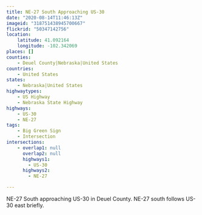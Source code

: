 ```yaml
---
title: NE-27 South Approaching US-30
date: "2020-08-14T11:46:13Z"
imageid: "318751438945700667"
flickrid: "50347142756"
location:
    latitude: 41.092164
    longitude: -102.342069
places: []
counties:
    - Deuel County|Nebraska|United States
countries:
    - United States
states:
    - Nebraska|United States
highwaytypes:
    - US Highway
    - Nebraska State Highway
highways:
    - US-30
    - NE-27
tags:
    - Big Green Sign
    - Intersection
intersections:
    - overlap1: null
      overlap2: null
      highways1:
        - US-30
      highways2:
        - NE-27

---
```

NE-27 South approaching US-30 in Deuel County.  NE-27 south follows US-30 east briefly.